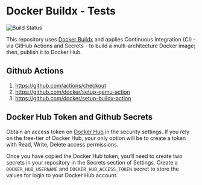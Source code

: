 Docker Buildx - Tests
=====================

![Build Status](https://github.com/dzoladz/docker-buildx-tests/actions/workflows/build-image.yml/badge.svg)

This repository uses [Docker Buildx](https://github.com/docker/buildx) and applies Continuous Integration (CI) - via GitHub Actions and Secrets - to build a multi-architecture Docker image; then, publish it to Docker Hub.

## Github Actions

1. https://github.com/actions/checkout
2. https://github.com/docker/setup-qemu-action
3. https://github.com/docker/setup-buildx-action

## Docker Hub Token and Github Secrets

Obtain an access token on [Docker Hub](https://hub.docker.com/settings/security) in the security settings. If you rely on the free-tier of Docker Hub, your only option will be to create a token with Read, Write, Delete access permissions.

Once you have copied the Docker Hub token, you’ll need to create two secrets in your repository in the Secrets section of Settings. Create a `DOCKER_HUB_USERNAME` and `DOCKER_HUB_ACCESS_TOKEN` secret to store the values for login to your Docker Hub account.